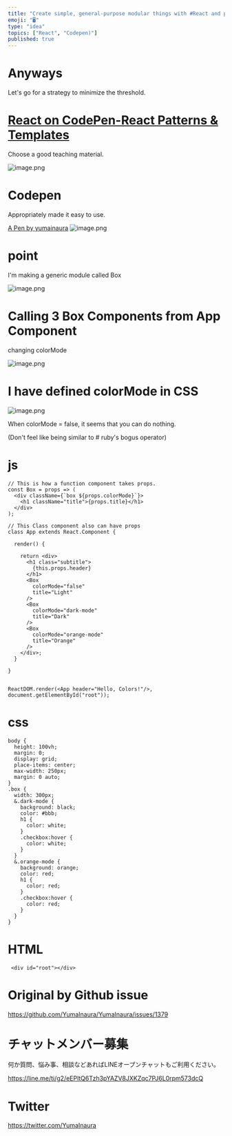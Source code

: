 ```yaml
---
title: "Create simple, general-purpose modular things with #React and play by "
emoji: "🖥"
type: "idea"
topics: ["React", "Codepen)"]
published: true
---
```


# Anyways 

Let's go for a strategy to minimize the threshold.

# [React on CodePen-React Patterns & Templates](https://codepen.io/topic/react/templates) 

Choose a good teaching material.

![image.png](https://qiita-image-store.s3.ap-northeast-1.amazonaws.com/0/89618/11d675a5-d448-4c00-50a7-878f86295c39.png)

# Codepen 

Appropriately made it easy to use.

[A Pen by yumainaura](https://codepen.io/yumainaura/pen/xeJqbV?editors=0110) ![image.png](https://qiita-image-store.s3.ap-northeast-1.amazonaws.com/0/89618/83206d02-63f8-0fa7-87aa-e51a086aeee5.png)

# point 

I'm making a generic module called Box

![image.png](https://qiita-image-store.s3.ap-northeast-1.amazonaws.com/0/89618/291b5a91-8614-0fa4-2d6a-9b87fa525129.png)

# Calling 3 Box Components from App Component 

changing colorMode

![image.png](https://qiita-image-store.s3.ap-northeast-1.amazonaws.com/0/89618/fb25bc27-6640-0b30-84a6-76db08999235.png)

# I have defined colorMode in CSS 

![image.png](https://qiita-image-store.s3.ap-northeast-1.amazonaws.com/0/89618/42c77fe5-14f6-f3dc-b8f7-3e53456aa60b.png)

When colorMode = false, it seems that you can do nothing.

(Don't feel like being similar to # ruby's bogus operator)

# js 

```
// This is how a function component takes props.
const Box = props => (
  <div className={`box ${props.colorMode}`}>
    <h1 className="title">{props.title}</h1>
  </div>
);

// This Class component also can have props
class App extends React.Component {

  render() {
    
    return <div>
      <h1 class="subtitle">
        {this.props.header}
      </h1>
      <Box
        colorMode="false"
        title="Light"
      />
      <Box
        colorMode="dark-mode"
        title="Dark"
      />
      <Box
        colorMode="orange-mode"
        title="Orange"
      />
    </div>;
  }
  
}


ReactDOM.render(<App header="Hello, Colors!"/>, document.getElementById("root"));
```

# css 

```
body {
  height: 100vh;
  margin: 0;
  display: grid;
  place-items: center;
  max-width: 250px;
  margin: 0 auto;
}
.box {
  width: 300px;
  &.dark-mode {
    background: black;
    color: #bbb;
    h1 {
      color: white;
    }
    .checkbox:hover {
      color: white;
    }
  }
  &.orange-mode {
    background: orange;
    color: red;
    h1 {
      color: red;
    }
    .checkbox:hover {
      color: red;
    }
  }
}
```

# HTML 

     <div id="root"></div> 



# Original by Github issue

https://github.com/YumaInaura/YumaInaura/issues/1379








<!-- Update From Qiita API -->

# チャットメンバー募集


何か質問、悩み事、相談などあればLINEオープンチャットもご利用ください。

https://line.me/ti/g2/eEPltQ6Tzh3pYAZV8JXKZqc7PJ6L0rpm573dcQ





# Twitter


https://twitter.com/YumaInaura


<!-- Update From Qiita API -->


